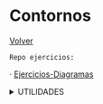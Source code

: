# Contornos
  [Volver](https://github.com/MateoCarballo/Principal)
    
    Repo ejercicios:
  
  · [Ejercicios-Diagramas](https://github.com/MateoCarballo/Ejercicios-Diagramas)
  
<details>
<summary> UTILIDADES </summary>

| Nombre |
|-----:| 
|[Información de varios lenguajes](https://devdocs.io/css/)|
|[Enlace sintaxis básica ficheros .md](https://docs.github.com/es/get-started/writing-on-github/getting-started-with-writing-and-formatting-on-github/basic-writing-and-formatting-syntax)|
|[Enlace Sintaxis ficheros markdown (.md)](https://daringfireball.net/projects/markdown/syntax)|
</details>
<!-- TO DO: añadir un resumen de pequeñas opciones con los archivos .md
      por ejemplo:
      .Añadir tablas 
      .Dar formato como un editor de código
      .Añadir TODOS y comentarios
      .Añadir una cita

      
      -->
